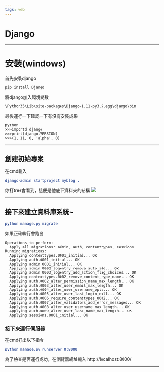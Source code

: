 ```yaml
---
tags: web
---
```

# Django
---
# 安裝(windows)

首先安裝django
```python=
pip install Django
```
將django加入環境變數
```cmake=
\Python35\Lib\site-packages\Django-1.11-py3.5.egg\django\bin
```
最後運行一下確認一下有沒有安裝成果
```python=
python
>>>importd django
>>>print(django.VERSION)
>>>(1, 11, 0, 'alpha', 0)
```

---
## 創建初始專案
在cmd輸入
```cmake
django-admin startproject myblog .
```
你打tree會看到，這便是他底下資料夾的結構
![](https://i.imgur.com/EfraQlk.jpg)

---
## 接下來建立資料庫系統~
```cmake
python manage.py migrate
```
如果正確執行會跑出
```cmake=
Operations to perform:
  Apply all migrations: admin, auth, contenttypes, sessions
Running migrations:
  Applying contenttypes.0001_initial... OK
  Applying auth.0001_initial... OK
  Applying admin.0001_initial... OK
  Applying admin.0002_logentry_remove_auto_add... OK
  Applying admin.0003_logentry_add_action_flag_choices... OK
  Applying contenttypes.0002_remove_content_type_name... OK
  Applying auth.0002_alter_permission_name_max_length... OK
  Applying auth.0003_alter_user_email_max_length... OK
  Applying auth.0004_alter_user_username_opts... OK
  Applying auth.0005_alter_user_last_login_null... OK
  Applying auth.0006_require_contenttypes_0002... OK
  Applying auth.0007_alter_validators_add_error_messages... OK
  Applying auth.0008_alter_user_username_max_length... OK
  Applying auth.0009_alter_user_last_name_max_length... OK
  Applying sessions.0001_initial... OK
```

### 接下來運行伺服器
在cmd打出以下指令
```cmake
python manage.py runserver 0:8000
```
為了檢查是否運行成功，在瀏覽器網址輸入 http://localhost:8000/

---